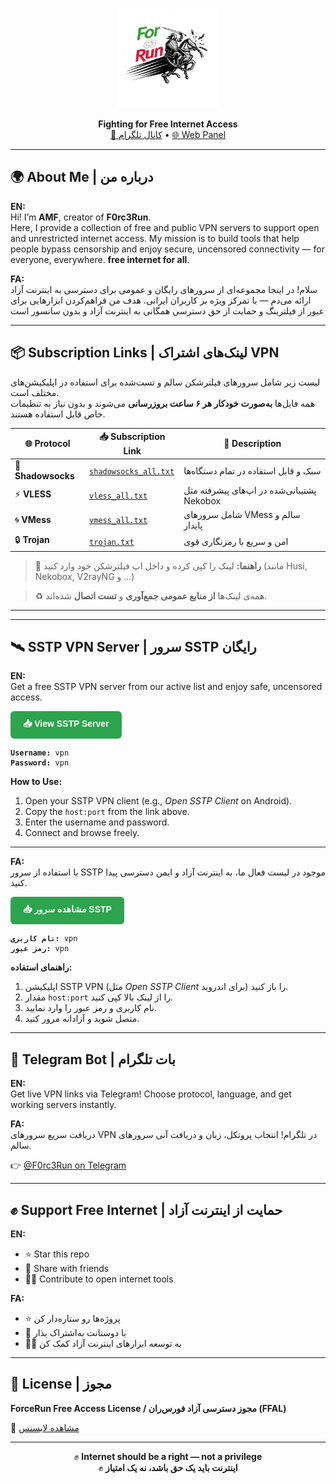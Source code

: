 <!-- README.md for https://github.com/F0rc3Run -->

<p align="center">
  <img src="Logo/logo.png" alt="F0rc3Run Logo" width="160"/>
</p>
<p align="center">
  <b>Fighting for Free Internet Access</b><br>
  <a href="https://t.me/ForceRunVPN">📢 کانال تلگرام</a> • <a href="https://f0rc3run.github.io/F0rc3Run-panel/">🌐 Web Panel</a>
</p>

---

## 🌍 About Me | درباره من

**EN:**  
Hi! I’m **AMF**, creator of **F0rc3Run**.  
Here, I provide a collection of free and public VPN servers to support open and unrestricted internet access.
My mission is to build tools that help people bypass censorship and enjoy secure, uncensored connectivity — for everyone, everywhere. **free internet for all**.

**FA:**  
سلام!
در اینجا مجموعه‌ای از سرورهای رایگان و عمومی برای دسترسی به اینترنت آزاد ارائه می‌دم — با تمرکز ویژه بر کاربران ایرانی.
هدف من فراهم‌کردن ابزارهایی برای عبور از فیلترینگ و حمایت از حق دسترسی همگانی به اینترنت آزاد و بدون سانسور است


---

## 📦 Subscription Links | لینک‌های اشتراک VPN

لیست زیر شامل سرورهای فیلترشکن سالم و تست‌شده برای استفاده در اپلیکیشن‌های مختلف است.  
همه فایل‌ها **به‌صورت خودکار هر ۶ ساعت بروزرسانی** می‌شوند و بدون نیاز به تنظیمات خاص قابل استفاده هستند.

| 🌐 Protocol | 📥 Subscription Link | 🧾 Description |
|------------|----------------------|----------------|
| 🔐 **Shadowsocks** | [`shadowsocks_all.txt`](https://raw.githubusercontent.com/F0rc3Run/F0rc3Run/refs/heads/main/splitted-by-protocol/ss/ss.txt) | سبک و قابل استفاده در تمام دستگاه‌ها |
| ⚡ **VLESS** | [`vless_all.txt`](https://raw.githubusercontent.com/F0rc3Run/F0rc3Run/refs/heads/main/splitted-by-protocol/vless/vless_part1.txt) | پشتیبانی‌شده در اپ‌های پیشرفته مثل Nekobox |
| 🌀 **VMess** | [`vmess_all.txt`](https://raw.githubusercontent.com/F0rc3Run/F0rc3Run/refs/heads/main/data/vmess_all.txt) | شامل سرورهای VMess سالم و پایدار |
| 🔒 **Trojan** | [`trojan.txt`](https://raw.githubusercontent.com/F0rc3Run/F0rc3Run/refs/heads/main/splitted-by-protocol/trojan/trojan_part1.txt) | امن و سریع با رمزنگاری قوی |

> 🧠 **راهنما:** لینک را کپی کرده و داخل اپ فیلترشکن خود وارد کنید (مانند Husi, Nekobox, V2rayNG و ...)

> ♻️ همه‌ی لینک‌ها **از منابع عمومی جمع‌آوری** و **تست اتصال** شده‌اند.

---

---

<h2>🛰️ SSTP VPN Server | سرور SSTP رایگان</h2>

<p>
<b>EN:</b><br>
Get a free SSTP VPN server from our active list and enjoy safe, uncensored access.
</p>

<a href="https://raw.githubusercontent.com/F0rc3Run/F0rc3Run/refs/heads/main/sstp-configs/sstp_with_country.txt" target="_blank" style="display:inline-block; padding:10px 20px; background:#2da44e; color:white; border-radius:6px; text-decoration:none; font-weight:bold; font-family:sans-serif;">
📥 View SSTP Server
</a>

<pre><code><b>Username:</b> vpn
<b>Password:</b> vpn</code></pre>

<p><b>How to Use:</b></p>
<ol>
<li>Open your SSTP VPN client (e.g., <i>Open SSTP Client</i> on Android).</li>
<li>Copy the <code>host:port</code> from the link above.</li>
<li>Enter the username and password.</li>
<li>Connect and browse freely.</li>
</ol>

<hr>

<p><b>FA:</b><br>
با استفاده از سرور SSTP موجود در لیست فعال ما، به اینترنت آزاد و ایمن دسترسی پیدا کنید.
</p>

<a href="https://raw.githubusercontent.com/F0rc3Run/F0rc3Run/refs/heads/main/sstp-configs/sstp_with_country.txt" target="_blank" style="display:inline-block; padding:10px 20px; background:#2da44e; color:white; border-radius:6px; text-decoration:none; font-weight:bold; font-family:sans-serif;">
📥 مشاهده سرور SSTP
</a>

<pre><code><b>نام کاربری:</b> vpn
<b>رمز عبور:</b> vpn</code></pre>

<p><b>راهنمای استفاده:</b></p>
<ol>
<li>اپلیکیشن SSTP VPN (مثل <i>Open SSTP Client</i> برای اندروید) را باز کنید.</li>
<li>مقدار <code>host:port</code> را از لینک بالا کپی کنید.</li>
<li>نام کاربری و رمز عبور را وارد نمایید.</li>
<li>متصل شوید و آزادانه مرور کنید.</li>
</ol>

---

## 🤖 Telegram Bot | بات تلگرام

**EN:**  
Get live VPN links via Telegram! Choose protocol, language, and get working servers instantly.

**FA:**  
دریافت سریع سرورهای VPN در تلگرام! انتخاب پروتکل، زبان و دریافت آنی سرورهای سالم.

👉 [@F0rc3Run on Telegram](https://t.me/F0rc3Run)

---

## ✊ Support Free Internet | حمایت از اینترنت آزاد

**EN:**  
- ⭐ Star this repo  
- 📢 Share with friends  
- 🧑‍💻 Contribute to open internet tools

**FA:**  
- ⭐ پروژه‌ها رو ستاره‌دار کن  
- 📢 با دوستانت به‌اشتراک بذار  
- 🧑‍💻 به توسعه ابزارهای اینترنت آزاد کمک کن

---

## 📜 License | مجوز

**ForceRun Free Access License  /    مجوز دسترسی آزاد فورس‌ران (FFAL)**

📄 [مشاهده لایسنس](https://raw.githubusercontent.com/F0rc3Run/F0rc3Run/refs/heads/main/LICENSE)

---

<p align="center">
  ✊ <b>Internet should be a right — not a privilege</b><br>
  ✊ <b>اینترنت باید یک حق باشد، نه یک امتیاز</b>
</p>
